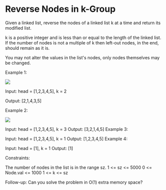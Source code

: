 # Reverse Nodes in k-Group

Given a linked list, reverse the nodes of a linked list k at a time and return its modified list.

k is a positive integer and is less than or equal to the length of the linked list. If the number of nodes is not a multiple of k then left-out nodes, in the end, should remain as it is.

You may not alter the values in the list's nodes, only nodes themselves may be changed.

 

Example 1:

<img src="https://assets.leetcode.com/uploads/2020/10/03/reverse_ex1.jpg">

Input: head = [1,2,3,4,5], k = 2

Output: [2,1,4,3,5]

Example 2:

<img src="https://assets.leetcode.com/uploads/2020/10/03/reverse_ex2.jpg">

Input: head = [1,2,3,4,5], k = 3
Output: [3,2,1,4,5]
Example 3:

Input: head = [1,2,3,4,5], k = 1
Output: [1,2,3,4,5]
Example 4:

Input: head = [1], k = 1
Output: [1]
 

Constraints:

The number of nodes in the list is in the range sz.
1 <= sz <= 5000
0 <= Node.val <= 1000
1 <= k <= sz
 

Follow-up: Can you solve the problem in O(1) extra memory space?
